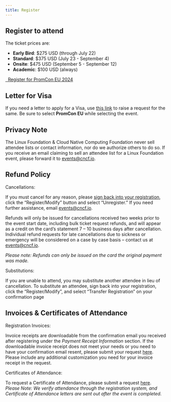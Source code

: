 ```yaml
---
title: Register
---
```


## Register to attend

The ticket prices are:

* **Early Bird**: $275 USD (through July 22)
* **Standard**: $375 USD (July 23 - September 4)
* **Onsite**: $475 USD (September 5 - September 12)
* **Academic**: $100 USD (always)

<a class="btn btn-lg btn-default" href="https://cvent.me/a28Z3P" target="_blank" role="button">
  <i class="fa fa-briefcase"></i>&nbsp;&nbsp;Register for PromCon EU 2024
</a>

## Letter for Visa

If you need a letter to apply for a Visa, use [this link](https://events.linuxfoundation.org/about/visa-request/) to raise a request for the same. Be sure to select <b>PromCon EU</b> while selecting the event.

## Privacy Note

The Linux Foundation & Cloud Native Computing Foundation never sell attendee lists or contact information, nor do we authorize others to do so. If you receive an email claiming to sell an attendee list for a Linux Foundation event, please forward it to events@cncf.io.

## Refund Policy

Cancellations:

If you must cancel for any reason, please [sign back into your registration](https://cvent.me/a28Z3P), click the “Register/Modify” button and select “Unregister.” If you need further assistance, email events@cncf.io.

Refunds will only be issued for cancellations received two weeks prior to the event start date, including bulk ticket request refunds, and will appear as a credit on the card’s statement 7 – 10 business days after cancellation. Individual refund requests for late cancellations due to sickness or emergency will be considered on a case by case basis – contact us at events@cncf.io.

*Please note: Refunds can only be issued on the card the original payment was made.*

Substitutions:

If you are unable to attend, you may substitute another attendee in lieu of cancellation. To substitute an attendee, sign back into your registration, click the “Register/Modify”, and select “Transfer Registration” on your confirmation page

## Invoices & Certificates of Attendance

Registration Invoices:

Invoice receipts are downloadable from the confirmation email you received after registering under the *Payment Receipt Information* section. If the downloadable invoice receipt does not meet your needs or you need to have your confirmation email resent, please submit your request [here](https://docs.google.com/forms/d/1uxCqF-ieG9QmpU8tl3HqgatHLY9FWhRs7KLpyhZA5KI/edit). Please include any additional customization you need for your invoice receipt in the request.

Certificates of Attendance:

To request a Certificate of Attendance, please submit a request [here](https://docs.google.com/forms/d/1RpI8h6AGK2rCl3aIlyEY0D6fU3tsZ5yr1Ba6c3h6p9Y/edit). *Please Note: We verify attendance through the registration system, and Certificate of Attendance letters are sent out after the event is completed.*


